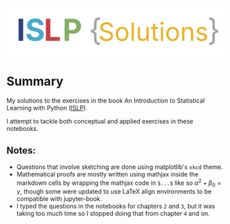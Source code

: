 ![Logo](./images/logo.svg)

# Summary 

My solutions to the exercises in the book An Introduction to Statistical Learning with Python ([ISLP](https://www.statlearning.com/)).

I attempt to tackle both conceptual and applied exercises in these notebooks.


## Notes:
- Questions that involve sketching are done using matplotlib's `xkcd` theme.
- Mathematical proofs are mostly written using mathjax inside the markdown cells by wrapping the mathjax code in `$...$` like so $\alpha^2 + \beta_0 = \gamma$, though some were updated to use LaTeX align environments to be compatible with jupyter-book.
- I typed the questions in the notebooks for chapters `2` and `3`, but it was taking too much time so I stopped doing that from chapter `4` and on.
